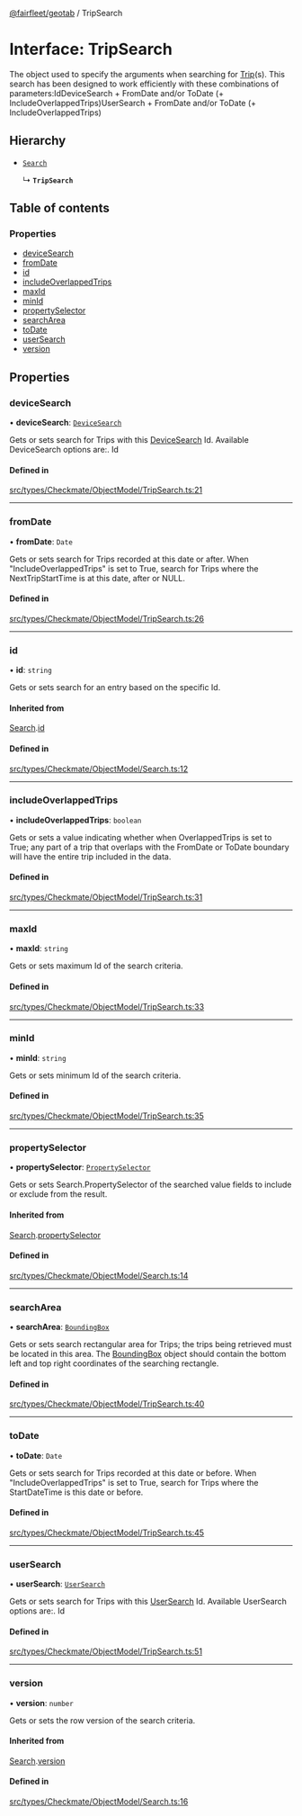 [@fairfleet/geotab](../README.md) / TripSearch

# Interface: TripSearch

The object used to specify the arguments when searching for
 [Trip](Trip.md)(s).
 This search has been designed to work efficiently with these combinations of parameters:<list><item><description>Id</description></item><item><description>DeviceSearch + FromDate and/or ToDate (+ IncludeOverlappedTrips)</description></item><item><description>UserSearch + FromDate and/or ToDate (+ IncludeOverlappedTrips)</description></item></list>

## Hierarchy

- [`Search`](Search.md)

  ↳ **`TripSearch`**

## Table of contents

### Properties

- [deviceSearch](TripSearch.md#devicesearch)
- [fromDate](TripSearch.md#fromdate)
- [id](TripSearch.md#id)
- [includeOverlappedTrips](TripSearch.md#includeoverlappedtrips)
- [maxId](TripSearch.md#maxid)
- [minId](TripSearch.md#minid)
- [propertySelector](TripSearch.md#propertyselector)
- [searchArea](TripSearch.md#searcharea)
- [toDate](TripSearch.md#todate)
- [userSearch](TripSearch.md#usersearch)
- [version](TripSearch.md#version)

## Properties

### deviceSearch

• **deviceSearch**: [`DeviceSearch`](DeviceSearch.md)

Gets or sets search for Trips with this [DeviceSearch](DeviceSearch.md) Id.
 Available DeviceSearch options are:.
 <list><item><description>Id</description></item></list>

#### Defined in

[src/types/Checkmate/ObjectModel/TripSearch.ts:21](https://github.com/fairfleet/geotab/blob/b682f10/src/types/Checkmate/ObjectModel/TripSearch.ts#L21)

___

### fromDate

• **fromDate**: `Date`

Gets or sets search for Trips recorded at this date or after. When "IncludeOverlappedTrips" is set to True, search for Trips
 where the NextTripStartTime is at this date, after or NULL.

#### Defined in

[src/types/Checkmate/ObjectModel/TripSearch.ts:26](https://github.com/fairfleet/geotab/blob/b682f10/src/types/Checkmate/ObjectModel/TripSearch.ts#L26)

___

### id

• **id**: `string`

Gets or sets search for an entry based on the specific Id.

#### Inherited from

[Search](Search.md).[id](Search.md#id)

#### Defined in

[src/types/Checkmate/ObjectModel/Search.ts:12](https://github.com/fairfleet/geotab/blob/b682f10/src/types/Checkmate/ObjectModel/Search.ts#L12)

___

### includeOverlappedTrips

• **includeOverlappedTrips**: `boolean`

Gets or sets a value indicating whether when OverlappedTrips is set to True; any part of a trip that overlaps with the FromDate or ToDate boundary
 will have the entire trip included in the data.

#### Defined in

[src/types/Checkmate/ObjectModel/TripSearch.ts:31](https://github.com/fairfleet/geotab/blob/b682f10/src/types/Checkmate/ObjectModel/TripSearch.ts#L31)

___

### maxId

• **maxId**: `string`

Gets or sets maximum Id of the search criteria.

#### Defined in

[src/types/Checkmate/ObjectModel/TripSearch.ts:33](https://github.com/fairfleet/geotab/blob/b682f10/src/types/Checkmate/ObjectModel/TripSearch.ts#L33)

___

### minId

• **minId**: `string`

Gets or sets minimum Id of the search criteria.

#### Defined in

[src/types/Checkmate/ObjectModel/TripSearch.ts:35](https://github.com/fairfleet/geotab/blob/b682f10/src/types/Checkmate/ObjectModel/TripSearch.ts#L35)

___

### propertySelector

• **propertySelector**: [`PropertySelector`](PropertySelector.md)

Gets or sets Search.PropertySelector of the searched value fields to include or exclude from the result.

#### Inherited from

[Search](Search.md).[propertySelector](Search.md#propertyselector)

#### Defined in

[src/types/Checkmate/ObjectModel/Search.ts:14](https://github.com/fairfleet/geotab/blob/b682f10/src/types/Checkmate/ObjectModel/Search.ts#L14)

___

### searchArea

• **searchArea**: [`BoundingBox`](BoundingBox.md)

Gets or sets search rectangular area for Trips; the trips being retrieved must be located in this area.
 The [BoundingBox](BoundingBox.md) object should contain the bottom left and top right coordinates of the searching rectangle.

#### Defined in

[src/types/Checkmate/ObjectModel/TripSearch.ts:40](https://github.com/fairfleet/geotab/blob/b682f10/src/types/Checkmate/ObjectModel/TripSearch.ts#L40)

___

### toDate

• **toDate**: `Date`

Gets or sets search for Trips recorded at this date or before. When "IncludeOverlappedTrips" is set to True, search for Trips
 where the StartDateTime is this date or before.

#### Defined in

[src/types/Checkmate/ObjectModel/TripSearch.ts:45](https://github.com/fairfleet/geotab/blob/b682f10/src/types/Checkmate/ObjectModel/TripSearch.ts#L45)

___

### userSearch

• **userSearch**: [`UserSearch`](UserSearch.md)

Gets or sets search for Trips with this [UserSearch](UserSearch.md) Id.
 Available UserSearch options are:.
 <list><item><description>Id</description></item></list>

#### Defined in

[src/types/Checkmate/ObjectModel/TripSearch.ts:51](https://github.com/fairfleet/geotab/blob/b682f10/src/types/Checkmate/ObjectModel/TripSearch.ts#L51)

___

### version

• **version**: `number`

Gets or sets the row version of the search criteria.

#### Inherited from

[Search](Search.md).[version](Search.md#version)

#### Defined in

[src/types/Checkmate/ObjectModel/Search.ts:16](https://github.com/fairfleet/geotab/blob/b682f10/src/types/Checkmate/ObjectModel/Search.ts#L16)
